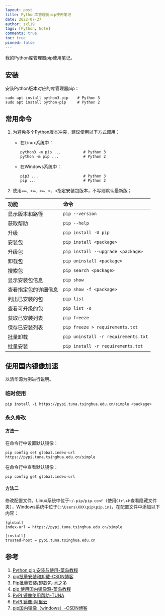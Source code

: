 ```yaml
---
layout: post
title: Python库管理器pip使用笔记
date: 2022-07-27
author: zxl19
tags: [Python, Note]
comments: true
toc: true
pinned: false
---
```


我的Python库管理器pip使用笔记。

<!-- more -->

## 安装

安装Python版本对应的库管理器pip：

```shell
sudo apt install python3-pip    # Python 3
sudo apt install python-pip     # Python 2
```

## 常用命令

1. 为避免多个Python版本冲突，建议使用以下方式调用：

    - 在Linux系统中：

        ```shell
        python3 -m pip ...          # Python 3
        python -m pip ...           # Python 2
        ```

    - 在Windows系统中：

        ```shell
        pip3 ...                    # Python 3
        pip ...                     # Python 2
        ```

2. 使用`==`、`>=`、`<=`、`>`、`<`指定安装包版本，不写则默认最新版；

| 功能 | 命令 |
| :---- | :---- |
| 显示版本和路径 | `pip --version` |
| 获取帮助 | `pip --help` |
| 升级 | `pip install -U pip` |
| 安装包 | `pip install <package>` |
| 升级包 | `pip install --upgrade <package>` |
| 卸载包 | `pip uninstall <package>` |
| 搜索包 | `pip search <package>` |
| 显示安装包信息 | `pip show` |
| 查看指定包的详细信息 | `pip show -f <package>` |
| 列出已安装的包 | `pip list` |
| 查看可升级的包 | `pip list -o` |
| 获取已安装列表 | `pip freeze` |
| 保存已安装列表 | `pip freeze > requirements.txt` |
| 批量卸载 | `pip uninstall -r requirements.txt` |
| 批量安装 | `pip install -r requirements.txt` |

## 使用国内镜像加速

以清华源为例进行说明。

### 临时使用

```shell
pip install -i https://pypi.tuna.tsinghua.edu.cn/simple <package>
```

### 永久修改

#### 方法一

在命令行中设置默认镜像：

```shell
pip config set global.index-url https://pypi.tuna.tsinghua.edu.cn/simple
```

在命令行中查看默认镜像：

```shell
pip config get global.index-url
```

#### 方法二

修改配置文件，Linux系统中位于`~/.pip/pip.conf`（使用`Ctrl`+`H`查看隐藏文件夹），Windows系统中位于`C:\Users\XXX\pip\pip.ini`，在配置文件中添加以下内容：

```text
[global]
index-url = https://pypi.tuna.tsinghua.edu.cn/simple

[install]
trusted-host = pypi.tuna.tsinghua.edu.cn
```

## 参考

1. [Python pip 安装与使用-菜鸟教程](https://www.runoob.com/w3cnote/python-pip-install-usage.html)
2. [pip批量安装和卸载-CSDN博客](https://blog.csdn.net/weixin_43169720/article/details/85718645)
3. [Pip批量安装/卸载包-术之多](https://www.shuzhiduo.com/A/kvJ3yqLQdg/)
4. [pip 使用国内镜像源-菜鸟教程](https://www.runoob.com/w3cnote/pip-cn-mirror.html)
5. [PyPI 镜像使用帮助-TUNA](https://mirrors.tuna.tsinghua.edu.cn/help/pypi/)
6. [PyPI 镜像-阿里云](https://developer.aliyun.com/mirror/pypi?spm=a2c6h.13651102.0.0.3e221b11fayCV5)
7. [pip国内镜像（windows）-CSDN博客](https://blog.csdn.net/pz520zw/article/details/122641355)
